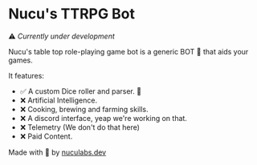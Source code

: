 # Nucu's TTRPG Bot

⚠️ _Currently under development_

Nucu's table top role-playing game bot is a generic BOT 🤖 that aids your games.

It features:
- ✅ A custom Dice roller and parser. 🎲 
- ❌ Artificial Intelligence.
- ❌ Cooking, brewing and farming skills.
- ❌ A discord interface, yeap we're working on that.
- ❌ Telemetry (We don't do that here)
- ❌ Paid Content.

Made with 💞 by [nuculabs.dev](https://blog.nuculabs.dev)
